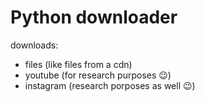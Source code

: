 # Python downloader

downloads:
- files (like files from a cdn)
- youtube (for research purposes 😉)
- instagram (research porposes as well 😉)

